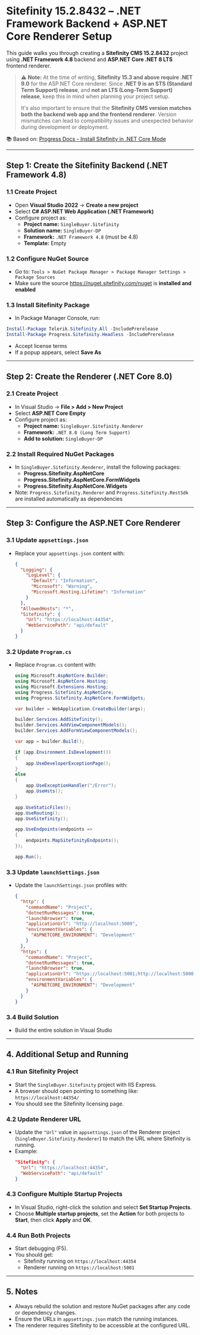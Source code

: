 # Sitefinity 15.2.8432 – .NET Framework Backend + ASP.NET Core Renderer Setup

This guide walks you through creating a **Sitefinity CMS 15.2.8432** project using **.NET Framework 4.8** backend and **ASP.NET Core .NET 8 LTS** frontend renderer.

> ⚠️ **Note:** At the time of writing, **Sitefinity 15.3 and above require .NET 9.0** for the ASP.NET Core renderer. Since **.NET 9 is an STS (Standard Term Support) release**, and **not an LTS (Long-Term Support) release**, keep this in mind when planning your project setup. 
>  
> It's also important to ensure that the **Sitefinity CMS version matches both the backend web app and the frontend renderer**. Version mismatches can lead to compatibility issues and unexpected behavior during development or deployment.

📚 Based on: [Progress Docs - Install Sitefinity in .NET Core Mode](https://www.progress.com/documentation/sitefinity-cms/152/install-sitefinity-in-.net-core-mode-dp)

---

## Step 1: Create the Sitefinity Backend (.NET Framework 4.8)
### 1.1 Create Project
- Open **Visual Studio 2022** → **Create a new project**  
- Select **C# ASP.NET Web Application (.NET Framework)**  
- Configure project as:  
  - **Project name:** `SingleBuyer.Sitefinity`  
  - **Solution name:** `SingleBuyer-DP`  
  - **Framework:** `.NET Framework 4.8` (must be 4.8)  
  - **Template:** Empty

### 1.2 Configure NuGet Source
- Go to: `Tools > NuGet Package Manager > Package Manager Settings > Package Sources`  
- Make sure the source https://nuget.sitefinity.com/nuget is **installed and enabled**

### 1.3 Install Sitefinity Package
- In Package Manager Console, run:
```powershell
Install-Package Telerik.Sitefinity.All -IncludePrerelease
Install-Package Progress.Sitefinity.Headless -IncludePrerelease
```

  - Accept license terms  
  - If a popup appears, select **Save As**  
---

## Step 2: Create the Renderer (.NET Core 8.0)
### 2.1 Create Project
- In Visual Studio → **File > Add > New Project**  
- Select **ASP.NET Core Empty**  
- Configure project as:  
  - **Project name:** `SingleBuyer.Sitefinity.Renderer`  
  - **Framework:** `.NET 8.0 (Long Term Support)`  
  - **Add to solution:** `SingleBuyer-DP`

### 2.2 Install Required NuGet Packages
- In `SingleBuyer.Sitefinity.Renderer`, install the following packages:
  - **Progress.Sitefinity.AspNetCore**
  - **Progress.Sitefinity.AspNetCore.FormWidgets**
  - **Progress.Sitefinity.AspNetCore.Widgets**
- Note: `Progress.Sitefinity.Renderer` and `Progress.Sitefinity.RestSdk` are installed automatically as dependencies
---

## Step 3: Configure the ASP.NET Core Renderer
### 3.1 Update `appsettings.json`
- Replace your `appsettings.json` content with:
  ```json
  {
    "Logging": {
      "LogLevel": {
        "Default": "Information",
        "Microsoft": "Warning",
        "Microsoft.Hosting.Lifetime": "Information"
      }
    },
    "AllowedHosts": "*",
    "Sitefinity": {
      "Url": "https://localhost:44354",
      "WebServicePath": "api/default"
    }
  }
  ```

### 3.2 Update `Program.cs`
- Replace `Program.cs` content with:
  ```csharp
  using Microsoft.AspNetCore.Builder;
  using Microsoft.AspNetCore.Hosting;
  using Microsoft.Extensions.Hosting;
  using Progress.Sitefinity.AspNetCore;
  using Progress.Sitefinity.AspNetCore.FormWidgets;
  
  var builder = WebApplication.CreateBuilder(args);
  
  builder.Services.AddSitefinity();
  builder.Services.AddViewComponentModels();
  builder.Services.AddFormViewComponentModels();
  
  var app = builder.Build();
  
  if (app.Environment.IsDevelopment())
  {
      app.UseDeveloperExceptionPage();
  }
  else
  {
      app.UseExceptionHandler("/Error");
      app.UseHsts();
  }
  
  app.UseStaticFiles();
  app.UseRouting();
  app.UseSitefinity();
  
  app.UseEndpoints(endpoints =>
  {
      endpoints.MapSitefinityEndpoints();
  });
  
  app.Run();
  ```

### 3.3 Update `launchSettings.json`
- Update the `launchSettings.json` profiles with:
  ```json
  {
    "http": {
      "commandName": "Project",
      "dotnetRunMessages": true,
      "launchBrowser": true,
      "applicationUrl": "http://localhost:5000",
      "environmentVariables": {
        "ASPNETCORE_ENVIRONMENT": "Development"
      }
    },
    "https": {
      "commandName": "Project",
      "dotnetRunMessages": true,
      "launchBrowser": true,
      "applicationUrl": "https://localhost:5001;http://localhost:5000",
      "environmentVariables": {
        "ASPNETCORE_ENVIRONMENT": "Development"
      }
    }
  }
  ```

### 3.4 Build Solution
- Build the entire solution in Visual Studio 
---

## 4. Additional Setup and Running
### 4.1 Run Sitefinity Project
  - Start the `SingleBuyer.Sitefinity` project with IIS Express.  
  - A browser should open pointing to something like: `https://localhost:44354/`  
  - You should see the Sitefinity licensing page.

### 4.2 Update Renderer URL
 - Update the `"Url"` value in `appsettings.json` of the Renderer project (`SingleBuyer.Sitefinity.Renderer`) to match the URL where Sitefinity is running.  
 - Example:  
     ```json
     "Sitefinity": {
       "Url": "https://localhost:44354",
       "WebServicePath": "api/default"
     }
     ```
### 4.3 Configure Multiple Startup Projects
 - In Visual Studio, right-click the solution and select **Set Startup Projects**.  
 - Choose **Multiple startup projects**, set the **Action** for both projects to **Start**, then click **Apply** and **OK**.

### 4.4 Run Both Projects
 - Start debugging (F5).  
 - You should get:
   - Sitefinity running on `https://localhost:44354`
   - Renderer running on `https://localhost:5001`
---

## 5. Notes
- Always rebuild the solution and restore NuGet packages after any code or dependency changes.  
- Ensure the URLs in `appsettings.json` match the running instances.  
- The renderer requires Sitefinity to be accessible at the configured URL.
